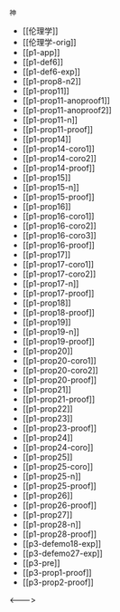 ```expander
神
```
 
- [[伦理学]]
- [[伦理学-orig]]
- [[p1-app]]
- [[p1-def6]]
- [[p1-def6-exp]]
- [[p1-prop8-n2]]
- [[p1-prop11]]
- [[p1-prop11-anoproof1]]
- [[p1-prop11-anoproof2]]
- [[p1-prop11-n]]
- [[p1-prop11-proof]]
- [[p1-prop14]]
- [[p1-prop14-coro1]]
- [[p1-prop14-coro2]]
- [[p1-prop14-proof]]
- [[p1-prop15]]
- [[p1-prop15-n]]
- [[p1-prop15-proof]]
- [[p1-prop16]]
- [[p1-prop16-coro1]]
- [[p1-prop16-coro2]]
- [[p1-prop16-coro3]]
- [[p1-prop16-proof]]
- [[p1-prop17]]
- [[p1-prop17-coro1]]
- [[p1-prop17-coro2]]
- [[p1-prop17-n]]
- [[p1-prop17-proof]]
- [[p1-prop18]]
- [[p1-prop18-proof]]
- [[p1-prop19]]
- [[p1-prop19-n]]
- [[p1-prop19-proof]]
- [[p1-prop20]]
- [[p1-prop20-coro1]]
- [[p1-prop20-coro2]]
- [[p1-prop20-proof]]
- [[p1-prop21]]
- [[p1-prop21-proof]]
- [[p1-prop22]]
- [[p1-prop23]]
- [[p1-prop23-proof]]
- [[p1-prop24]]
- [[p1-prop24-coro]]
- [[p1-prop25]]
- [[p1-prop25-coro]]
- [[p1-prop25-n]]
- [[p1-prop25-proof]]
- [[p1-prop26]]
- [[p1-prop26-proof]]
- [[p1-prop27]]
- [[p1-prop28-n]]
- [[p1-prop28-proof]]
- [[p3-defemo18-exp]]
- [[p3-defemo27-exp]]
- [[p3-pre]]
- [[p3-prop1-proof]]
- [[p3-prop2-proof]]
 
<--->